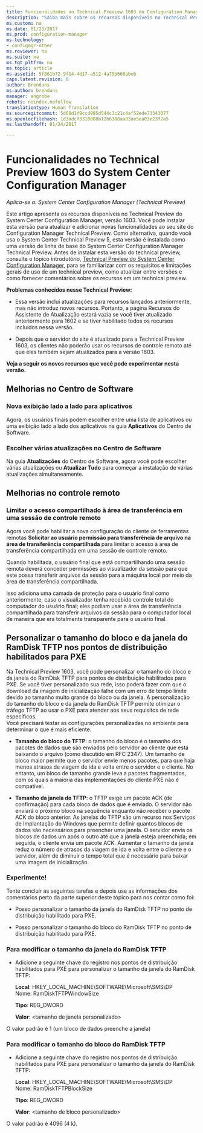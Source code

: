 ```yaml
---
title: Funcionalidades no Technical Preview 1603 do Configuration Manager
description: "Saiba mais sobre os recursos disponíveis no Technical Preview do System Center Configuration Manager, versão 1603."
ms.custom: na
ms.date: 01/23/2017
ms.prod: configuration-manager
ms.technology:
- configmgr-other
ms.reviewer: na
ms.suite: na
ms.tgt_pltfrm: na
ms.topic: article
ms.assetid: 5f861b72-9f14-4d17-a512-4a79b660abe6
caps.latest.revision: 8
author: Brenduns
ms.author: brenduns
manager: angrobe
robots: noindex,nofollow
translationtype: Human Translation
ms.sourcegitcommit: 5d08d1f9ccd995d544c3c21c4af52ede73343077
ms.openlocfilehash: 1d3adcf3310d88b1266388aa03ae5ea03e23f2a5
ms.lasthandoff: 01/24/2017

---
```

# <a name="capabilities-in-technical-preview-1603-for-system-center-configuration-manager"></a>Funcionalidades no Technical Preview 1603 do System Center Configuration Manager

*Aplica-se a: System Center Configuration Manager (Technical Preview)*

Este artigo apresenta os recursos disponíveis no Technical Preview do System Center Configuration Manager, versão 1603. Você pode instalar esta versão para atualizar e adicionar novas funcionalidades ao seu site do Configuration Manager Technical Preview. Como alternativa, quando você usa o System Center Technical Preview 5, esta versão é instalada como uma versão de linha de base do System Center Configuration Manager Technical Preview. Antes de instalar esta versão do technical preview, consulte o tópico introdutório, [Technical Preview do System Center Configuration Manager](../../core/get-started/technical-preview.md), para se familiarizar com os requisitos e limitações gerais de uso de um technical preview, como atualizar entre versões e como fornecer comentários sobre os recursos em um technical preview.  

 **Problemas conhecidos nesse Technical Preview:**  

-   Essa versão inclui atualizações para recursos lançados anteriormente, mas não introduz novos recursos. Portanto, a página Recursos do Assistente de Atualização estará vazia se você tiver atualizado anteriormente para 1602 e se tiver habilitado todos os recursos incluídos nessa versão.  

-   Depois que o servidor do site é atualizado para a Technical Preview 1603, os clientes não poderão usar os recursos de controle remoto até que eles também sejam atualizados para a versão 1603.  

 **Veja a seguir os novos recursos que você pode experimentar nesta versão.**  

##  <a name="BKMK_SC1603"></a> Melhorias no Centro de Software  

### <a name="new-tiled-view-for-apps"></a>Nova exibição lado a lado para aplicativos  
 Agora, os usuários finais podem escolher entre uma lista de aplicativos ou uma exibição lado a lado dos aplicativos na guia **Aplicativos** do Centro de Software.  

### <a name="select-multiple-updates-in-software-center"></a>Escolher várias atualizações no Centro de Software  
 Na guia **Atualizações** do Centro de Software, agora você pode escolher várias atualizações ou **Atualizar Tudo** para começar a instalação de várias atualizações simultaneamente.  

##  <a name="BKMK_RC1603"></a> Melhorias no controle remoto  

### <a name="limit-shared-clipboard-access-in-a-remote-control-session"></a>Limitar o acesso compartilhado à área de transferência em uma sessão de controle remoto  
 Agora você pode habilitar a nova configuração do cliente de ferramentas remotas **Solicitar ao usuário permissão para transferência de arquivo na área de transferência compartilhada** para limitar o acesso à área de transferência compartilhada em uma sessão de controle remoto.  

 Quando habilitada, o usuário final que está compartilhando uma sessão remota deverá conceder permissões ao visualizador da sessão para que este possa transferir arquivos da sessão para a máquina local por meio da área de transferência compartilhada.  

 Isso adiciona uma camada de proteção para o usuário final como anteriormente, caso o visualizador tenha recebido controle total do computador do usuário final; eles podiam usar a área de transferência compartilhada para transferir arquivos da sessão para o computador local de maneira que era totalmente transparente para o usuário final.  

##  <a name="BKMK_RamDiskTFTP"></a> Personalizar o tamanho do bloco e da janela do RamDisk TFTP nos pontos de distribuição habilitados para PXE  
 Na Technical Preview 1603, você pode personalizar o tamanho do bloco e da janela do RamDisk TFTP para pontos de distribuição habilitados para PXE. Se você tiver personalizado sua rede, isso poderá fazer com que o download da imagem de inicialização falhe com um erro de tempo limite devido ao tamanho muito grande do bloco ou da janela. A personalização do tamanho do bloco e da janela do RamDisk TFTP permite otimizar o tráfego TFTP ao usar o PXE para atender aos seus requisitos de rede específicos.   
Você precisará testar as configurações personalizadas no ambiente para determinar o que é mais eficiente.  

-   **Tamanho do bloco do TFTP**: o tamanho do bloco é o tamanho dos pacotes de dados que são enviados pelo servidor ao cliente que está baixando o arquivo (como discutido em RFC 2347). Um tamanho de bloco maior permite que o servidor envie menos pacotes, para que haja menos atrasos de viagem de ida e volta entre o servidor e o cliente. No entanto, um bloco de tamanho grande leva a pacotes fragmentados, com os quais a maioria das implementações do cliente PXE não é compatível.  

-   **Tamanho da janela do TFTP**: o TFTP exige um pacote ACK (de confirmação) para cada bloco de dados que é enviado. O servidor não enviará o próximo bloco na sequência enquanto não receber o pacote ACK do bloco anterior. As janelas do TFTP são um recurso nos Serviços de Implantação do Windows que permite definir quantos blocos de dados são necessários para preencher uma janela. O servidor envia os blocos de dados um após o outro até que a janela esteja preenchida; em seguida, o cliente envia um pacote ACK. Aumentar o tamanho da janela reduz o número de atrasos da viagem de ida e volta entre o cliente e o servidor, além de diminuir o tempo total que é necessário para baixar uma imagem de inicialização.  

### <a name="try-it-out"></a>Experimente!  
 Tente concluir as seguintes tarefas e depois use as informações dos comentários perto da parte superior deste tópico para nos contar como foi:  

-   Posso personalizar o tamanho da janela do RamDisk TFTP no ponto de distribuição habilitado para PXE.  

-   Posso personalizar o tamanho do bloco do RamDisk TFTP no ponto de distribuição habilitado para PXE.  

### <a name="to-modify-the-ramdisk-tftp-window-size"></a>Para modificar o tamanho da janela do RamDisk TFTP  

-   Adicione a seguinte chave do registro nos pontos de distribuição habilitados para PXE para personalizar o tamanho da janela do RamDisk TFTP:  

     **Local**: HKEY_LOCAL_MACHINE\SOFTWARE\Microsoft\SMS\DP  
    Nome: RamDiskTFTPWindowSize  

     **Tipo**: REG_DWORD  

     **Valor**: &lt;tamanho de janela personalizado\>  

 O valor padrão é 1 (um bloco de dados preenche a janela)  

### <a name="to-modify-the-ramdisk-tftp-block-size"></a>Para modificar o tamanho do bloco do RamDisk TFTP  

-   Adicione a seguinte chave do registro nos pontos de distribuição habilitados para PXE para personalizar o tamanho da janela do RamDisk TFTP:  

     **Local**: HKEY_LOCAL_MACHINE\SOFTWARE\Microsoft\SMS\DP  
    Nome: RamDiskTFTPBlockSize  

     **Tipo**: REG_DWORD  

     **Valor**: &lt;tamanho de bloco personalizado\>  

 O valor padrão é 4096 (4 k).  

